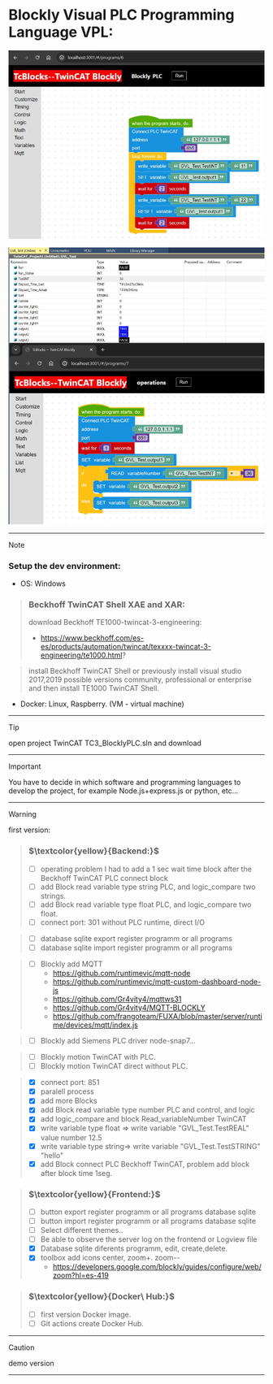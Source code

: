 # Blockly Visual PLC Programming Language VPL:

![](./assets/VisualPLC.JPG)

![](./assets/VisualPLC_BlocklyPLC_TwinCAT_read_variable_Number.JPG)

***
> [!NOTE]
> ### Setup the dev environment:
- OS: Windows

> ### Beckhoff TwinCAT Shell XAE and XAR:
> download Beckhoff TE1000-twincat-3-engineering:
> - https://www.beckhoff.com/es-es/products/automation/twincat/texxxx-twincat-3-engineering/te1000.html?

> install Beckhoff TwinCAT Shell or previously install visual studio 2017,2019 possible versions community, professional or enterprise and then install TE1000 TwinCAT Shell.

- Docker: Linux, Raspberry. (VM - virtual machine)
***
> [!TIP]
> open project TwinCAT TC3_BlocklyPLC.sln and download
***
> [!IMPORTANT]  
> You have to decide in which software and programming languages ​​to develop the project, for example Node.js+express.js or python, etc...
***
> [!WARNING]  
> first version:

> ### $\textcolor{yellow}{Backend:}$
> - [ ] operating problem I had to add a 1 sec wait time block after the Beckhoff TwinCAT PLC connect block
> - [ ] add Block read variable type string PLC, and logic_compare two strings.
> - [ ] add Block read variable type float PLC, and logic_compare two float.
> - [ ] connect port: 301 without PLC runtime, direct I/O

> - [ ] database sqlite export register programm or all programs
> - [ ] database sqlite import register programm or all programs

> - [ ] Blockly add MQTT
>      - https://github.com/runtimevic/mqtt-node
>      - https://github.com/runtimevic/mqtt-custom-dashboard-node-js
>      - https://github.com/Gr4vity4/mqttws31
>      - https://github.com/Gr4vity4/MQTT-BLOCKLY
>      - https://github.com/frangoteam/FUXA/blob/master/server/runtime/devices/mqtt/index.js

> - [ ] Blockly add Siemens PLC driver node-snap7...

> - [ ] Blockly motion TwinCAT with PLC.
> - [ ] Blockly motion TwinCAT direct without PLC.

> - [x] connect port: 851
> - [x] paralell process
> - [x] add more Blocks
> - [x] add Block read variable type number PLC and control, and logic
> - [x] add logic_compare and block Read_variableNumber TwinCAT
> - [x] write variable type float => write variable "GVL_Test.TestREAL" value number 12.5
> - [x] write variable type string=> write variable "GVL_Test.TestSTRING" "hello"
> - [x] add Block connect PLC Beckhoff TwinCAT, problem add block after block time 1seg.

> ### $\textcolor{yellow}{Frontend:}$
> - [ ] button export register programm or all programs database sqlite
> - [ ] button import register programm or all programs database sqlite
> - [ ] Select different themes..
> - [ ] Be able to observe the server log on the frontend or Logview file
> - [x] Database sqlite diferents programm, edit, create,delete.
> - [x] toolbox add icons center, zoom+. zoom--
>      - https://developers.google.com/blockly/guides/configure/web/zoom?hl=es-419 

> ### $\textcolor{yellow}{Docker\ Hub:}$
> - [ ] first version Docker image.
> - [ ] Git actions create Docker Hub.
***
> [!CAUTION]
> demo version
***
